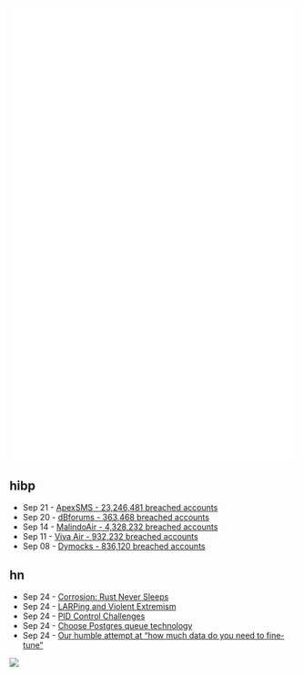 ![Metrics](https://raw.githubusercontent.com/phixion/phixion/master/metrics.svg)

## hibp

<!--
for https://github.com/phixion/phixion/blob/main/.github/workflows/feeds.yml
-->
<!--START_SECTION:haveibeenpwnd-->
- Sep 21 - [ApexSMS - 23,246,481 breached accounts](https://haveibeenpwned.com/PwnedWebsites#ApexSMS)
- Sep 20 - [dBforums - 363,468 breached accounts](https://haveibeenpwned.com/PwnedWebsites#dBforums)
- Sep 14 - [MalindoAir - 4,328,232 breached accounts](https://haveibeenpwned.com/PwnedWebsites#MalindoAir)
- Sep 11 - [Viva Air - 932,232 breached accounts](https://haveibeenpwned.com/PwnedWebsites#VivaAir)
- Sep 08 - [Dymocks - 836,120 breached accounts](https://haveibeenpwned.com/PwnedWebsites#Dymocks)
<!--END_SECTION:haveibeenpwnd-->

## hn

<!--
for https://github.com/phixion/phixion/blob/main/.github/workflows/feeds.yml
-->
<!--START_SECTION:hn-->
- Sep 24 - [Corrosion: Rust Never Sleeps](https://books.worksinprogress.co/book/maintenance-of-everything/vehicles/digression-3-corrosion-rust-never-sleeps/1?ref=thebrowser.com)
- Sep 24 - [LARPing and Violent Extremism](https://leb.fbi.gov/articles/featured-articles/larping-and-violent-extremism)
- Sep 24 - [PID Control Challenges](http://janismac.github.io/ControlChallenges/)
- Sep 24 - [Choose Postgres queue technology](https://adriano.fyi/posts/2023-09-24-choose-postgres-queue-technology/)
- Sep 24 - [Our humble attempt at “how much data do you need to fine-tune”](https://barryzhang.substack.com/p/our-humble-attempt-at-fine-tuning)
<!--END_SECTION:hn-->

<!--
for https://yhype.me
-->
![](https://hit.yhype.me/github/profile?user_id=13013670)
